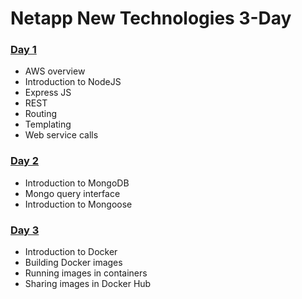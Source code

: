 # Netapp New Technologies 3-Day

### [Day 1](day_1/)
- AWS overview
- Introduction to NodeJS
- Express JS
- REST
- Routing
- Templating
- Web service calls

### [Day 2](day_2/)
- Introduction to MongoDB
- Mongo query interface
- Introduction to Mongoose

### [Day 3](day_3/)
- Introduction to Docker
- Building Docker images
- Running images in containers
- Sharing images in Docker Hub